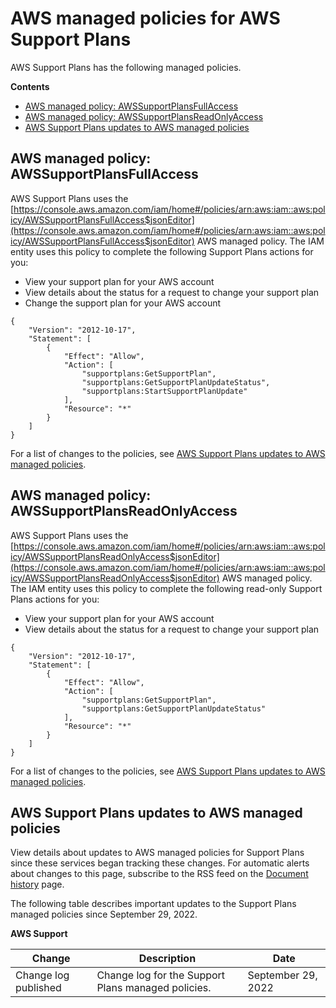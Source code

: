 # AWS managed policies for AWS Support Plans<a name="managed-policies-aws-support-plans"></a>

AWS Support Plans has the following managed policies\.

**Contents**
+ [AWS managed policy: AWSSupportPlansFullAccess](#support-plan-full-access-managed-policy)
+ [AWS managed policy: AWSSupportPlansReadOnlyAccess](#support-plan-read-only-access-managed-policy)
+ [AWS Support Plans updates to AWS managed policies](#security-iam-awsmanpol-updates-support-plans)

## AWS managed policy: AWSSupportPlansFullAccess<a name="support-plan-full-access-managed-policy"></a>

AWS Support Plans uses the [https://console.aws.amazon.com/iam/home#/policies/arn:aws:iam::aws:policy/AWSSupportPlansFullAccess$jsonEditor](https://console.aws.amazon.com/iam/home#/policies/arn:aws:iam::aws:policy/AWSSupportPlansFullAccess$jsonEditor) AWS managed policy\. The IAM entity uses this policy to complete the following Support Plans actions for you:
+ View your support plan for your AWS account
+ View details about the status for a request to change your support plan
+ Change the support plan for your AWS account

```
{
    "Version": "2012-10-17",
    "Statement": [
        {
            "Effect": "Allow",
            "Action": [
                "supportplans:GetSupportPlan",
                "supportplans:GetSupportPlanUpdateStatus",
                "supportplans:StartSupportPlanUpdate"
            ],
            "Resource": "*"
        }
    ]
}
```

For a list of changes to the policies, see [AWS Support Plans updates to AWS managed policies](#security-iam-awsmanpol-updates-support-plans)\.

## AWS managed policy: AWSSupportPlansReadOnlyAccess<a name="support-plan-read-only-access-managed-policy"></a>

AWS Support Plans uses the [https://console.aws.amazon.com/iam/home#/policies/arn:aws:iam::aws:policy/AWSSupportPlansReadOnlyAccess$jsonEditor](https://console.aws.amazon.com/iam/home#/policies/arn:aws:iam::aws:policy/AWSSupportPlansReadOnlyAccess$jsonEditor) AWS managed policy\. The IAM entity uses this policy to complete the following read\-only Support Plans actions for you:
+ View your support plan for your AWS account
+ View details about the status for a request to change your support plan

```
{
    "Version": "2012-10-17",
    "Statement": [
        {
            "Effect": "Allow",
            "Action": [
                "supportplans:GetSupportPlan",
                "supportplans:GetSupportPlanUpdateStatus"
            ],
            "Resource": "*"
        }
    ]
}
```

For a list of changes to the policies, see [AWS Support Plans updates to AWS managed policies](#security-iam-awsmanpol-updates-support-plans)\.

## AWS Support Plans updates to AWS managed policies<a name="security-iam-awsmanpol-updates-support-plans"></a>



View details about updates to AWS managed policies for Support Plans since these services began tracking these changes\. For automatic alerts about changes to this page, subscribe to the RSS feed on the [Document history](History.md) page\.



The following table describes important updates to the Support Plans managed policies since September 29, 2022\.


**AWS Support**  

| Change | Description | Date | 
| --- | --- | --- | 
|  Change log published  |  Change log for the Support Plans managed policies\.  | September 29, 2022 | 